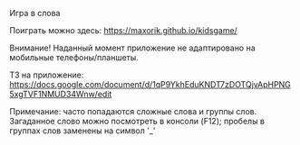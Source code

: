 Игра в слова

Поиграть можно здесь: https://maxorik.github.io/kidsgame/

Внимание! Наданный момент приложение не адаптировано на мобильные телефоны/планшеты.

ТЗ на приложение: https://docs.google.com/document/d/1qP9YkhEduKNDT7zDOTQjvApHPNG5xgTVF1NMUD34Wnw/edit

Примечание: часто попадаются сложные слова и группы слов. Загаданное слово можно посмотреть в консоли (F12);
            пробелы в группах слов заменены на символ '_'